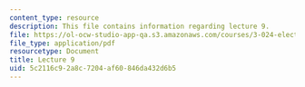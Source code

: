 ```yaml
---
content_type: resource
description: This file contains information regarding lecture 9.
file: https://ol-ocw-studio-app-qa.s3.amazonaws.com/courses/3-024-electronic-optical-and-magnetic-properties-of-materials-spring-2013/5c2116c92a8c7204af60846da432d6b5_MIT3_024S13_2012lec9.pdf
file_type: application/pdf
resourcetype: Document
title: Lecture 9
uid: 5c2116c9-2a8c-7204-af60-846da432d6b5
---
```

